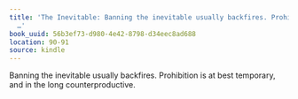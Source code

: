 ```yaml
---
title: 'The Inevitable: Banning the inevitable usually backfires. Prohibition is at
  …'
book_uuid: 56b3ef73-d980-4e42-8798-d34eec8ad688
location: 90-91
source: kindle
---
```


Banning the inevitable usually backfires. Prohibition is at best temporary, and in the long counterproductive.